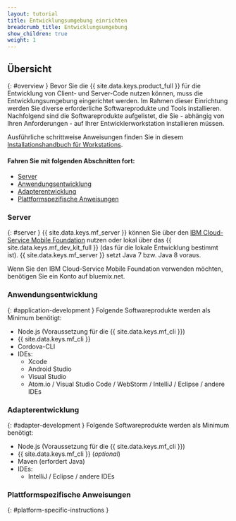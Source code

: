 ```yaml
---
layout: tutorial
title: Entwicklungsumgebung einrichten
breadcrumb_title: Entwicklungsumgebung
show_children: true
weight: 1
---
```

<!-- NLS_CHARSET=UTF-8 -->
## Übersicht
{: #overview }
Bevor Sie die {{ site.data.keys.product_full }} für die Entwicklung von Client- und Server-Code nutzen können, muss die Entwicklungsumgebung eingerichtet werden. Im Rahmen dieser Einrichtung werden Sie diverse erforderliche Softwareprodukte und Tools installieren. Nachfolgend sind die Softwareprodukte aufgelistet, die Sie - abhängig von Ihren Anforderungen - auf Ihrer Entwicklerworkstation installieren müssen.

Ausführliche schrittweise Anweisungen finden Sie in diesem [Installationshandbuch für Workstations](mobilefirst/installation-guide/).

#### Fahren Sie mit folgenden Abschnitten fort:

* [Server](#server)
* [Anwendungsentwicklung](#application-development)
* [Adapterentwicklung](#adapter-development)
* [Plattformspezifische Anweisungen](#platform-specific-instructions)

### Server
{: #server }
{{ site.data.keys.mf_server }} können Sie über den [IBM Cloud-Service Mobile Foundation](../../ibmcloud/using-mobile-foundation) nutzen oder
lokal über das {{ site.data.keys.mf_dev_kit_full }} (das für die lokale Entwicklung bestimmt ist). {{ site.data.keys.mf_server }} setzt
Java 7 bzw. Java 8 voraus.

Wenn Sie den IBM Cloud-Service Mobile Foundation verwenden möchten, benötigen Sie ein Konto auf bluemix.net.

### Anwendungsentwicklung
{: #application-development }
Folgende Softwareprodukte werden als Minimum benötigt:

* Node.js (Voraussetzung für die {{ site.data.keys.mf_cli }})
* {{ site.data.keys.mf_cli }}
* Cordova-CLI
* IDEs:
    - Xcode
    - Android Studio
    - Visual Studio
    - Atom.io / Visual Studio Code / WebStorm / IntelliJ / Eclipse / andere IDEs

### Adapterentwicklung
{: #adapter-development }
Folgende Softwareprodukte werden als Minimum benötigt:

* Node.js (Voraussetzung für die {{ site.data.keys.mf_cli }})
* {{ site.data.keys.mf_cli }} (*optional*)
* Maven (erfordert Java)
* IDEs:
    - IntelliJ / Eclipse / andere IDEs

### Plattformspezifische Anweisungen
{: #platform-specific-instructions }

